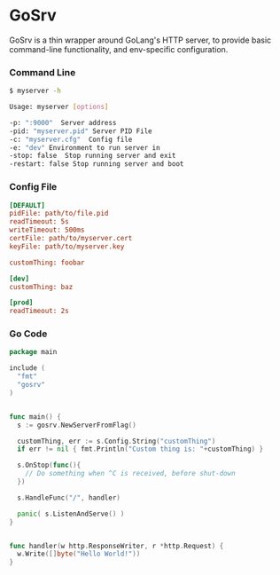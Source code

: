 # GoSrv

GoSrv is a thin wrapper around GoLang's HTTP server, to provide basic
command-line functionality, and env-specific configuration.

### Command Line

```Bash
$ myserver -h

Usage: myserver [options]

-p: ":9000"  Server address
-pid: "myserver.pid" Server PID File
-c: "myserver.cfg"  Config file
-e: "dev" Environment to run server in
-stop: false  Stop running server and exit
-restart: false Stop running server and boot
```


### Config File

```ini
[DEFAULT]
pidFile: path/to/file.pid
readTimeout: 5s
writeTimeout: 500ms
certFile: path/to/myserver.cert
keyFile: path/to/myserver.key

customThing: foobar

[dev]
customThing: baz

[prod]
readTimeout: 2s

```


### Go Code


```Go
package main

include (
  "fmt"
  "gosrv"
)


func main() {
  s := gosrv.NewServerFromFlag()

  customThing, err := s.Config.String("customThing")
  if err != nil { fmt.Println("Custom thing is: "+customThing) }

  s.OnStop(func(){
    // Do something when ^C is received, before shut-down
  })

  s.HandleFunc("/", handler)

  panic( s.ListenAndServe() )
}


func handler(w http.ResponseWriter, r *http.Request) {
  w.Write([]byte("Hello World!"))
}
```
